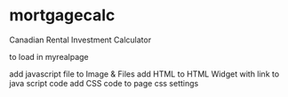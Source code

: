 # mortgagecalc
Canadian Rental Investment Calculator

to load in myrealpage

add javascript file to Image & Files
add HTML to HTML Widget with link to java script code
add CSS code to page css settings


